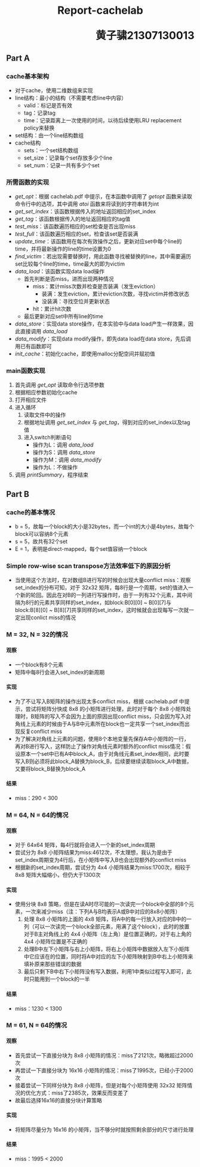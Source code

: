<h1><center> Report-cachelab </center>

<p  align = "right">黄子骕21307130013</p>

## Part A

### cache基本架构
- 对于cache，使用二维数组来实现
- line结构：最小的结构（不需要考虑line中内容）
  - valid：标记是否有效
  - tag：记录tag
  - time：记录距离上一次使用的时间，以待后续使用LRU replacement policy来替换
- set结构：由一个line结构数组
- cache结构
  - sets：一个set结构数组
  - set_size：记录每个set存放多少个line
  - set_num：记录一共有多少个set

### 所需函数的实现
- *get_opt*：根据 cachelab.pdf 中提示，在本函数中调用了 *getopt* 函数来读取命令行中的选项，其中调用 *atoi* 函数来将读到的字符串转为int
- *get_set_index*：该函数根据传入的地址返回相应的set_index
- *get_tag*：该函数根据传入的地址返回相应的tag值
- *test_miss*：该函数遍历相应的set检查是否出现miss
- *test_full*：该函数遍历相应的set，检查该set是否装满
- *update_time*：该函数用在每次有效操作之后，更新对应set中每个line的time，并将最新操作的line的time设置为0
- *find_victim*：若出现需要替换时，用此函数寻找被替换的line，其中需要遍历set比较每个line的time，time最大的即为victim
- *data_load*：该函数实现data load操作
  - 首先判断是否miss，进而出现两种情况
    - miss：累计miss次数并检查是否装满（发生eviction）
      - 装满：发生eviction，累计eviction次数，寻找victim并修改状态
      - 没装满：寻找空位并更新状态
    - hit：累计hit次数
  - 最后更新对应set中所有line的time
- *data_store*：实现data store操作，在本实验中与data load产生一样效果，因此直接调用 *data_load* 
- *data_modify*：实现data modify操作，即先data load在data store，先后调用已有函数即可
- *init_cache*：初始化cache，即使用malloc分配空间并赋初值

### main函数实现
1. 首先调用 *get_opt* 读取命令行选项参数
2. 根据相应参数初始化cache
3. 打开相应文件
4. 进入循环
   1. 读取文件中的操作
   2. 根据地址调用 *get_set_index* 与 *get_tag*，得到对应的set_index以及tag值
   3. 进入switch判断语句
      - 操作为L：调用 *data_load*
      - 操作为S：调用 *data_store*
      - 操作为M：调用 *data_modify*
      - 操作为L：不做操作
5. 调用 *printSummary*，程序结束


## Part B

### cache的基本情况
- b = 5，故每一个block的大小是32bytes，而一个int的大小是4bytes，故每个block可以容纳8个元素
- s = 5，故共有32个set
- E = 1，表明是direct-mapped，每个set值容纳一个block

### Simple row-wise scan transpose方法效率低下的原因分析
- 当使用这个方法时，在对数组B进行写的时候会出现大量conflict miss：观察set_index的分布可知，对于 32x32 矩阵，每8行是一个周期，set的值进入一个新的轮回。因此在对B的一列进行写操作时，由于一列有32个元素，其中间隔为8行的元素共享同样的set_index，如block:B[0][0] ~ B[0][7]与block:B[8][0] ~ B[8][7]共享同样的set_index，这时候就会出现每写一次就一定出现conlict miss的情况
  
### M = 32, N = 32的情况

#### 观察
- 一个block有8个元素
- 矩阵中每8行会进入set_index的新周期
#### 实现 
- 为了不让写入B矩阵的操作出现太多conflict miss，根据 cachelab.pdf 中提示，尝试将矩阵分快成 8x8 的小矩阵进行处理，此时对于每个 8x8 小矩阵处理时，B矩阵的写入不会因为上面的原因出现conflict miss，只会因为写入对角线上元素的时候由于A与B中元素所在block也一定共享一个set_index而出现反复conflict miss
- 为了解决对角线上元素的问题，使用8个本地变量先保存A中小矩阵的一行，再对B进行写入，这样防止了操作对角线元素时额外的conflict miss情况：假设原本一个set中已有A中block_A，由于对角线元素set_index相同，此时要写入B则必须将此block_A替换为block_B，后续要继续读取block_A中数据，又要将block_B替换为block_A
#### 结果
- miss：290 < 300 
  
### M = 64, N = 64的情况

#### 观察
- 对于 64x64 矩阵，每4行就将会进入一个新的set_index周期
- 尝试分为 8x8 小矩阵结果为miss:4612次，不太理想，我认为是由于set_index周期变为4行后，在小矩阵中写入B也会出现额外的conflict miss
- 根据新的set_index周期，尝试分为 4x4 小矩阵结果为miss:1700次，相较于 8x8 矩阵大幅缩小，但仍大于1300次
#### 实现

- 使用分块 8x8 策略，但是在读A时尽可能的一次读完一个block中全部的8个元素，一次来减少miss（注：下列A与B均表示A或B中对应的8x8小矩阵）
  1. 处理 8x8 小矩阵的上面的 4x8 矩阵，将A中的每一行放入对应的B中的一列（可以一次读完一个block全部元素，用满了这个block），此时的放置对于B主对角线上的 4x4 小矩阵（左上角）是位置正确的，对于右上角的 4x4 小矩阵位置是不正确的
  2. 处理B中左下小矩阵与右上小矩阵，将右上小矩阵中数据放入左下小矩阵中它应该在的位置，同时将A中对应的左下小矩阵映射到B中右上小矩阵来填补原来那些错误的数据
  3. 最后只剩下B中右下小矩阵没有写入数据，利用1中类似过程写入即可，此时只能用到一个block的一半

#### 结果

- miss：1230 < 1300

### M = 61, N = 64的情况

#### 观察

- 首先尝试一下直接分块为 8x8 小矩阵的情况：miss了2121次，略微超过2000次
- 再尝试一下直接分块为 16x16 小矩阵的情况：miss了1995次，已经小于2000次
- 接着尝试一下同样分块为 8x8 小矩阵，但是对每个小矩阵使用 32x32 矩阵情况的优化方式：miss了2385次，效果反而变差了
- 故最后选择16x16的直接分块计算策略

#### 实现

- 将矩阵尽量分为 16x16 的小矩阵，当不够分时就按照剩余部分的尺寸进行处理

#### 结果

- miss：1995 < 2000
